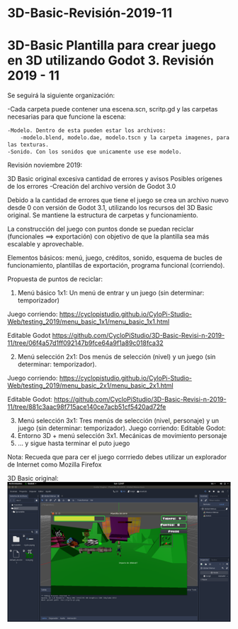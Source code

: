 # 3D-Basic-Revisión-2019-11
# 3D-Basic  Plantilla para crear juego en 3D utilizando Godot 3.   Revisión 2019 - 11

Se seguirá la siguiente organización:

-Cada carpeta puede contener una escena.scn, scritp.gd y las carpetas necesarias para que funcione la escena:

    -Modelo. Dentro de esta pueden estar los archivos:
        -modelo.blend, modelo.dae, modelo.tscn y la carpeta imagenes, para las texturas.
    -Sonido. Con los sonidos que unicamente use ese modelo.

Revisión noviembre 2019:

3D Basic original excesiva cantidad de errores y avisos
Posibles orígenes de los errores 
-Creación del archivo versión de Godot 3.0

Debido a la cantidad de errores que tiene el juego se crea un archivo nuevo desde 0 con versión de Godot 3.1, utilizando los recursos del 3D Basic original. Se mantiene la estructura de carpetas y funcionamiento.

La construcción del juego con puntos donde se puedan reciclar (funcionales ==> exportación) con objetivo de que la plantilla sea más escalable y aprovechable.

Elementos básicos: menú, juego, créditos, sonido, esquema de bucles de funcionamiento, plantillas de exportación, programa funcional (corriendo).

Propuesta de puntos de reciclar:
1. Menú básico 1x1: Un menú de entrar y un juego (sin determinar: temporizador)

Juego corriendo:
https://cyclopistudio.github.io/CyloPi-Studio-Web/testing_2019/menu_basic_1x1/menu_basic_1x1.html

Editable Godot
https://github.com/CycloPiStudio/3D-Basic-Revisi-n-2019-11/tree/06f4a57d1ff092147b9fce64a9f1a89c018fca32


2. Menú selección 2x1: Dos menús de selección (nivel) y un juego (sin determinar: temporizador).

Juego corriendo:
https://cyclopistudio.github.io/CyloPi-Studio-Web/testing_2019/menu_basic_2x1/menu_basic_2x1.html

Editable Godot:
https://github.com/CycloPiStudio/3D-Basic-Revisi-n-2019-11/tree/881c3aac98f715ace140ce7acb51cf5420ad72fe


3. Menú selección 3x1: Tres menús de selección (nivel, personaje) y un juego (sin determinar: temporizador).
Juego corriendo:
Editable Godot:
4. Entorno 3D + menú selección 3x1. Mecánicas de movimiento personaje
5. ... y sigue hasta terminar el puto juego

Nota: Recueda que para cer el juego corrriedo debes utilizar un explorador de Internet como Mozilla Firefox 

3D Basic original:
<img src="https://github.com/CycloPiStudio/3D-Basic/blob/master/Imagenes/Captura%20juego%201.png" />
